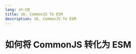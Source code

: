 ```yaml
---
lang: zh-CN
title: 16. CommonJS To ESM
description: 16. CommonJS To ESM
---
```


# 如何将 CommonJS 转化为 ESM